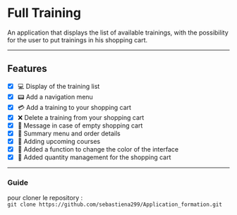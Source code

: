 # **Full Training**

An application that displays the list of available trainings, with the possibility for the user to put trainings in his shopping cart.

---

## **Features**

- [x] :computer: Display of the training list 
- [x] :pager: Add a navigation menu
- [x] :credit_card: Add a training to your shopping cart
- [x] :x: Delete a training from your shopping cart
- [x] :pushpin: Message in case of empty shopping cart
- [x] :page_with_curl: Summary menu and order details
- [x] :blue_book: Adding upcoming courses
- [x] :gift: Added a function to change the color of the interface
- [x] :tada: Added quantity management for the shopping cart 
  
---

### **Guide**

pour cloner le repository :  
`git clone https://github.com/sebastiena299/Application_formation.git`
